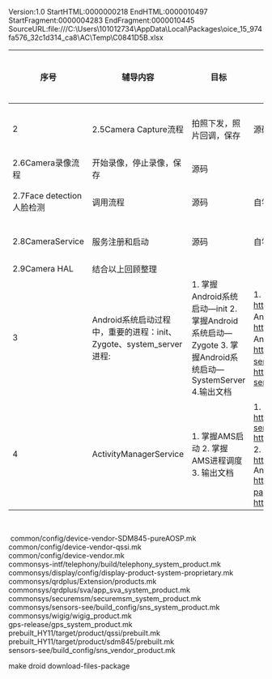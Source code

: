 Version:1.0 StartHTML:0000000218 EndHTML:0000010497 StartFragment:0000004283 EndFragment:0000010445 SourceURL:file:///C:\Users\101012734\AppData\Local\Packages\oice_15_974fa576_32c1d314_ca8\AC\Temp\C0841D5B.xlsx

| 序号                      | 辅导内容                                                     | 目标                                                         | 资料                                                         | 辅导方式  | 指导人            | 辅导时间          |
| ------------------------- | ------------------------------------------------------------ | ------------------------------------------------------------ | ------------------------------------------------------------ | --------- | ----------------- | ----------------- |
| 2                         | 2.5Camera  Capture流程                                       | 拍照下发，照片回调，保存                                     | 源码                                                         | 自学+交流 | 陶金晶            | 20200831~20200905 |
| 2.6Camera录像流程         | 开始录像，停止录像，保存                                     | 源码                                                         |                                                              |           |                   |                   |
| 2.7Face detection人脸检测 | 调用流程                                                     | 源码                                                         | 自学+交流                                                    | 陶金晶    | 20200907~20200912 |                   |
| 2.8CameraService          | 服务注册和启动                                               | 源码                                                         | 自学+交流                                                    | 陶金晶    | 20200914~20200919 |                   |
| 2.9Camera HAL             | 结合以上回顾整理                                             |                                                              |                                                              |           |                   |                   |
| 3                         | Android系统启动过程中，重要的进程：init、Zygote、system_server进程: | 1.  掌握Android系统启动—init     2. 掌握Android系统启动—Zygote     3. 掌握Android系统启动—SystemServer     4.输出文档 | 1.  Android系统启动—init篇 http://gityuan.com/2016/02/05/android-init/     2. Android系统启动—Zygote篇 http://gityuan.com/2016/02/13/android-zygote/     3. Android系统启动—SystemServer篇      SystemServer上篇 http://gityuan.com/2016/02/14/android-system-server/     SystemServer下篇 http://gityuan.com/2016/02/20/android-system-server-2/ | 自学+交流 | 陶金晶            | 20200921~20200926 |
| 4                         | ActivityManagerService                                       | 1.  掌握AMS启动     2. 掌握AMS进程调度     3. 输出文档       | 1.  AMS启动过程（一）http://gityuan.com/2016/02/21/activity-manager-service/     http://blog.csdn.net/baniel01/article/details/51777580     2. Android进程调度之adj算法 http://gityuan.com/2016/08/07/android-adj/     3. Android_AMS_HQ_Training_Activity.pptx http://wiki.huaqin.com:8090/pages/viewpage.action?pageId=9515537     4. Android EventLog含义 http://gityuan.com/2016/05/15/event-log/ | 自学+交流 | 陶金晶            | 20200928~20200930 |





​		

​	common/config/device-vendor-SDM845-pureAOSP.mk				
​	common/config/device-vendor-qssi.mk				
​	common/config/device-vendor.mk				
​	commonsys-intf/telephony/build/telephony_system_product.mk				
​	commonsys/display/config/display-product-system-proprietary.mk				
​	commonsys/qrdplus/Extension/products.mk				
​	commonsys/qrdplus/sva/app_sva_system_product.mk				
​	commonsys/securemsm/securemsm_system_product.mk				
​	commonsys/sensors-see/build_config/sns_system_product.mk				
​	commonsys/wigig/wigig_product.mk				
​	gps-release/gps_system_product.mk			
​	prebuilt_HY11/target/product/qssi/prebuilt.mk				
​	prebuilt_HY11/target/product/sdm845/prebuilt.mk			
​	sensors-see/build_config/sns_vendor_product.mk			

 make droid download-files-package